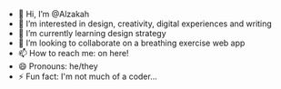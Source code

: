 - 👋 Hi, I’m @Alzakah
- 👀 I’m interested in design, creativity, digital experiences and writing
- 🌱 I’m currently learning design strategy
- 💞️ I’m looking to collaborate on a breathing exercise web app
- 📫 How to reach me: on here!
- 😄 Pronouns: he/they
- ⚡ Fun fact: I'm not much of a coder...

<!---
Alzakah/Alzakah is a ✨ special ✨ repository because its `README.md` (this file) appears on your GitHub profile.
You can click the Preview link to take a look at your changes.
--->
